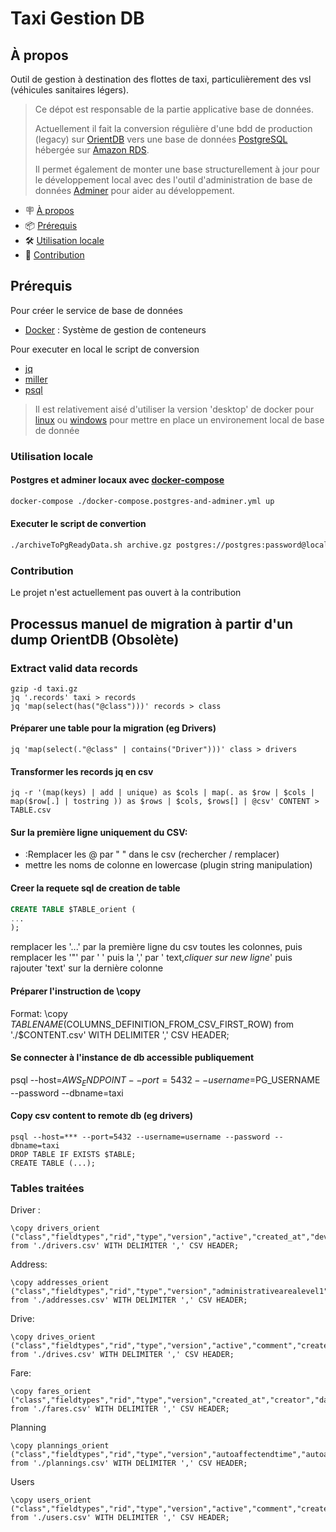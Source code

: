 # Taxi Gestion DB

## À propos
Outil de gestion à destination des flottes de taxi, particulièrement des vsl (véhicules sanitaires légers).

> Ce dépot est responsable de la partie applicative base de données.
> 
> Actuellement il fait la conversion régulière d'une bdd de production (legacy) sur [OrientDB](http://orientdb.com/docs/2.2.x/) vers une base de données [PostgreSQL](https://www.postgresql.org/) hébergée sur [Amazon RDS](https://aws.amazon.com/rds/).
> 
> Il permet également de monter une base structurellement à jour pour le développement local avec des l'outil d'administration de base de données [Adminer](https://www.adminer.org/) pour aider au développement.

- 🪧 [À propos](#à-propos)
- 📦 [Prérequis](#prérequis)
- 🛠️ [Utilisation locale](#utilisation-locale)
- 🤝 [Contribution](#contribution)

## Prérequis

Pour créer le service de base de données
- [Docker](https://docs.docker.com) : Système de gestion de conteneurs

Pour executer en local le script de conversion
- [jq](https://stedolan.github.io/jq/)
- [miller](https://miller.readthedocs.io/en/6.7.0/)
- [psql](https://www.postgresql.org/docs/current/app-psql.html)

> Il est relativement aisé d'utiliser la version 'desktop' de docker pour [linux](https://docs.docker.com/desktop/install/linux-install/) ou [windows](https://docs.docker.com/desktop/install/windows-install/) pour mettre en place un environement local de base de donnée



### Utilisation locale
#### Postgres et adminer locaux avec [docker-compose](https://docs.docker.com/compose/)

```bash
docker-compose ./docker-compose.postgres-and-adminer.yml up
```

#### Executer le script de convertion
```bash
./archiveToPgReadyData.sh archive.gz postgres://postgres:password@localhost:5432/taxi
```

### Contribution

Le projet n'est actuellement pas ouvert à la contribution

## Processus manuel de migration à partir d'un dump OrientDB (Obsolète)

### Extract valid data records
```shell
gzip -d taxi.gz
jq '.records' taxi > records
jq 'map(select(has("@class")))' records > class
```

#### Préparer une table pour la migration (eg Drivers)
```shell
jq 'map(select(."@class" | contains("Driver")))' class > drivers
```

#### Transformer les records jq en csv
```shell
jq -r '(map(keys) | add | unique) as $cols | map(. as $row | $cols | map($row[.] | tostring )) as $rows | $cols, $rows[] | @csv' CONTENT > TABLE.csv
```

#### Sur la première ligne uniquement du CSV:
  - :Remplacer les @ par " " dans le csv (rechercher / remplacer)
  - mettre les noms de colonne en lowercase (plugin string manipulation)

#### Creer la requete sql de creation de table

```sql
CREATE TABLE $TABLE_orient (
...
);
```

remplacer les '...' par la première ligne du csv toutes les colonnes, 
puis remplacer les '"' par ' ' puis la ',' par ' text,*cliquer sur new ligne*' 
puis rajouter 'text' sur la dernière colonne

#### Préparer l'instruction de \copy 
Format:
\copy $TABLENAME ($COLUMNS_DEFINITION_FROM_CSV_FIRST_ROW) from './$CONTENT.csv' WITH DELIMITER ',' CSV HEADER;


#### Se connecter à l'instance de db accessible publiquement
psql --host=$AWS_ENDPOINT --port=5432 --username=$PG_USERNAME --password --dbname=taxi

#### Copy csv content to remote  db (eg drivers)
```shell
psql --host=*** --port=5432 --username=username --password --dbname=taxi
DROP TABLE IF EXISTS $TABLE;
CREATE TABLE (...);

```

### Tables traitées
Driver :
```shell
\copy drivers_orient ("class","fieldtypes","rid","type","version","active","created_at","deviceid","email","firstname","identity","in_has_owner","lastname","latitude","longitude","medical_weight","out_has_address","out_owned_by","out_user_role","password","phone","remember_token","standard","standard_weight","updated_at","work") from './drivers.csv' WITH DELIMITER ',' CSV HEADER;
```

Address:
```shell
\copy addresses_orient ("class","fieldtypes","rid","type","version","administrativearealevel1","administrativearealevel2","country","formattedaddress","in_drive_from","in_drive_to","in_has_address","latitude","locality","longitude","place_id","postalcode","route","slug","streetnumber") from './addresses.csv' WITH DELIMITER ',' CSV HEADER;
```

Drive:
```shell
\copy drives_orient ("class","fieldtypes","rid","type","version","active","comment","created_at","deviceid","distanceoverride","email","firstname","identity","in_has_drive","in_has_owner","lastname","latitude","longitude","medical_weight","name","out_drive_from","out_drive_to","out_has_address","out_has_fare","out_owned_by","out_user_role","password","phone","remember_token","standard","standard_weight","twoway","type2","updated_at","work") from './drives.csv' WITH DELIMITER ',' CSV HEADER;
```

Fare:
```shell
\copy fares_orient ("class","fieldtypes","rid","type","version","created_at","creator","date","distance","duration","in_has_entry","in_has_fare","isreturn","locked","meters","out_has_invoice","recurrent","status","subcontractor","time","timestamp","updated_at","weeklyrecurrence") from './fares.csv' WITH DELIMITER ',' CSV HEADER;
```

Planning
```shell
\copy plannings_orient ("class","fieldtypes","rid","type","version","autoaffectendtime","autoaffectstarttime","created_at","deltabetweenentry","hasmedicallicense","out_has_entry","out_has_metric","out_has_owner","updated_at") from './plannings.csv' WITH DELIMITER ',' CSV HEADER;
```

Users
```shell
\copy users_orient ("class","fieldtypes","rid","type","version","active","comment","created_at","deviceid","email","firstname","identity","lastname","latitude","longitude","name","out_has_address","out_has_drive","out_owned_by","out_user_role","password","phone","planning","remember_token","roles","socialnumber","status","super_user","updated_at") from './users.csv' WITH DELIMITER ',' CSV HEADER;
```